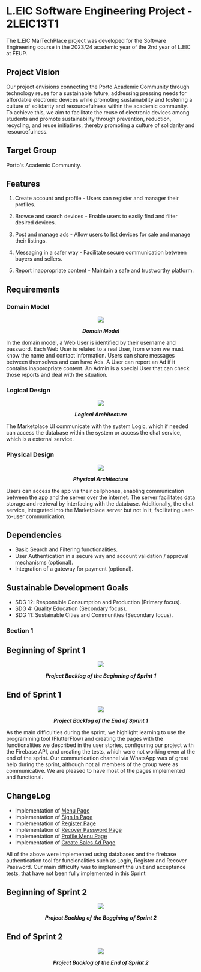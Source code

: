 # L.EIC Software Engineering Project - 2LEIC13T1

The L.EIC MarTechPlace project was developed for the Software Engineering course in the 2023/24 academic year of the 2nd year of L.EIC at FEUP.

## Project Vision

Our project envisions connecting the Porto Academic Community through technology reuse for a sustainable future, addressing pressing needs for affordable electronic devices while promoting sustainability and fostering a culture of solidarity and resourcefulness within the academic community. To achieve this, we aim to facilitate the reuse of electronic devices among students and promote sustainability through prevention, reduction, recycling, and reuse initiatives, thereby promoting a culture of solidarity and resourcefulness.

## Target Group

Porto's Academic Community.

## Features


1. Create account and profile - Users can register and manager their profiles.

2. Browse and search devices - Enable users to easily find and filter desired devices.

3. Post and manage ads - Allow users to list devices for sale and manage their listings.

4. Messaging in a safer way - Facilitate secure communication between buyers and sellers.  

5. Report inappropriate content - Maintain a safe and trustworthy platform.

## Requirements

### Domain Model

<p align="center" justify="center">
  <img src="Docs\DomainModel.png"/>
</p>
<p align="center">
  <b><i>Domain Model</i></b>
</p>

In the domain model, a Web User is identified by their username and password. Each Web User is related to a real User, from whom we must know the name and contact information. Users can share messages between themselves and can have Ads. A User can report an Ad if it contains inappropriate content. An Admin is a special User that can check those reports and deal with the situation.

### Logical Design

<p align="center" justify="center">
  <img src="Docs\Logical Model.drawio.png"/>
</p>
<p align="center">
  <b><i>Logical Architecture</i></b>
</p>

The Marketplace UI communicate with the system Logic, which if needed can access the database within the system or access the chat service, which is a external service.

### Physical Design 

<p align="center" justify="center">
  <img src="Docs\PhysicalModel.drawio.png"/>
</p>
<p align="center">
  <b><i>Physical Architecture</i></b>
</p>


Users can access the app via their cellphones, enabling communication between the app and the server over the internet. The server facilitates data storage and retrieval by interfacing with the database. Additionally, the chat service, integrated into the Marketplace server but not in it, facilitating user-to-user communication.

## Dependencies

- Basic Search and Filtering functionalities.
- User Authentication in a secure way and account validation / approval mechanisms (optional).
- Integration of a gateway for payment (optional).

## Sustainable Development Goals

- SDG 12: Responsible Consumption and Production (Primary focus).
- SDG 4: Quality Education (Secondary focus).
- SDG 11: Sustainable Cities and Communities (Secondary focus).

### Section 1 

## Beginning of Sprint 1
<p align="center" justify="center">
  <img src="Docs/initialsprint1.jpg"/>
</p>
<p align="center">
  <b><i>Project Backlog of the Beginning of Sprint 1</i></b>
</p>


## End of Sprint 1
<p align="center" justify="center">
  <img src="Docs/finalsprint1.jpg"/>
</p>
<p align="center">
  <b><i>Project Backlog of the End of Sprint 1</i></b>
</p>


As the main difficulties during the sprint, we highlight learning to use the programming tool (FlutterFlow) and creating the pages with the functionalities we described in the user stories, configuring our project with the Firebase API, and creating the tests, which were not working even at the end of the sprint. Our communication channel via WhatsApp was of great help during the sprint, although not all members of the group were as communicative. We are pleased to have most of the pages implemented and functional.

## ChangeLog

- Implementation of [Menu Page](https://github.com/FEUP-LEIC-ES-2023-24/2LEIC13T1/issues/6)
- Implementation of [Sign In Page](https://github.com/FEUP-LEIC-ES-2023-24/2LEIC13T1/issues/2)
- Implementation of [Register Page](https://github.com/FEUP-LEIC-ES-2023-24/2LEIC13T1/issues/1) 
- Implementation of [Recover Password Page](https://github.com/FEUP-LEIC-ES-2023-24/2LEIC13T1/issues/3)
- Implementation of [Profile Menu Page](https://github.com/FEUP-LEIC-ES-2023-24/2LEIC13T1/issues/7)
- Implementation of [Create Sales Ad Page](https://github.com/FEUP-LEIC-ES-2023-24/2LEIC13T1/issues/5)

All of the above were implemented using databases and the firebase authentication tool for funcionalities such as Login, Register and Recover Password. Our main difficulty was to implement the unit and acceptance tests, that have not been fully implemented in this Sprint

## Beginning of Sprint 2
<p align="center" justify="center">
  <img src="Docs/initialsprint2.png"/>
</p>
<p align="center">
  <b><i>Project Backlog of the Beggining of Sprint 2</i></b>
</p>

## End of Sprint 2
<p align="center" justify="center">
  <img src="Docs/EndOfSprint2.jpeg"/>
</p>
<p align="center">
  <b><i>Project Backlog of the End of Sprint 2</i></b>
</p>

